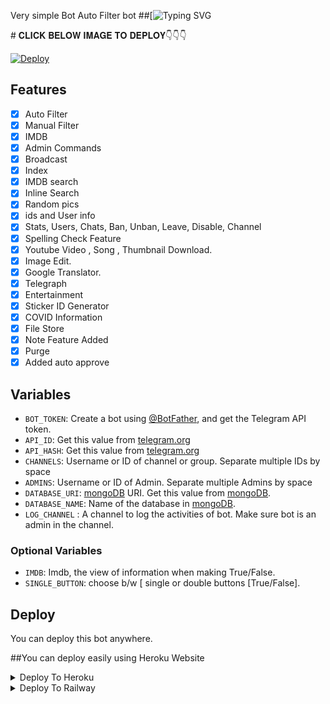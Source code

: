 
Very simple Bot Auto Filter bot
##[![Typing SVG](https://readme-typing-svg.herokuapp.com/?lines=welcome+To+TTAM-Bot!;created+by+ASHBIN+P+AJEESH!;A+simple+autofilter+Bot!;Auto+filter+with+double+button!;start+message+with+pic!;and+all+futures!)
</p>
# 𝐂𝐋𝐈𝐂𝐊 𝐁𝐄𝐋𝐎𝐖 𝐈𝐌𝐀𝐆𝐄 𝐓𝐎 𝐃𝐄𝐏𝐋𝐎𝐘👇👇👇




[![Deploy](https://telegra.ph/file/fe832ff14013243caa381.jpg)](https://telegram.dog/XTZ_HerokuBot?start=VEVDSFRPQU1ZVC9UVEFNLS0tTUJPVCBtYWlu)

## Features

- [x] Auto Filter
- [x] Manual Filter
- [x] IMDB
- [x] Admin Commands
- [x] Broadcast
- [x] Index
- [x] IMDB search
- [x] Inline Search
- [x] Random pics
- [x] ids and User info 
- [x] Stats, Users, Chats, Ban, Unban, Leave, Disable, Channel
- [x] Spelling Check Feature
- [x] Youtube Video , Song , Thumbnail Download.
- [x] Image Edit.
- [x] Google Translator.
- [x] Telegraph
- [x] Entertainment
- [x] Sticker ID Generator
- [x] COVID Information
- [x] File Store
- [x] Note Feature Added
- [x] Purge
- [x] Added auto approve
## Variables

* `BOT_TOKEN`: Create a bot using [@BotFather](https://telegram.dog/BotFather), and get the Telegram API token.
* `API_ID`: Get this value from [telegram.org](https://my.telegram.org/apps)
* `API_HASH`: Get this value from [telegram.org](https://my.telegram.org/apps)
* `CHANNELS`: Username or ID of channel or group. Separate multiple IDs by space
* `ADMINS`: Username or ID of Admin. Separate multiple Admins by space
* `DATABASE_URI`: [mongoDB](https://www.mongodb.com) URI. Get this value from [mongoDB](https://www.mongodb.com).
* `DATABASE_NAME`: Name of the database in [mongoDB](https://www.mongodb.com). 
* `LOG_CHANNEL` : A channel to log the activities of bot. Make sure bot is an admin in the channel.
### Optional Variables
* `IMDB`: Imdb, the view of information when making True/False.
* `SINGLE_BUTTON`: choose b/w [
single or double buttons [True/False].



## Deploy
You can deploy this bot anywhere.

##You can deploy easily using Heroku Website

<details><summary>Deploy To Heroku</summary>

[![Deploy](https://www.herokucdn.com/deploy/button.svg)](https://heroku.com/deploy?template=https://github.com/TECHTOAMYT/TTAM---MBOT)

</details>

<details><summary>Deploy To Railway</summary>



[![Deploy on Railway](https://railway.app/button.svg)](https://railway.app/template/0WjlPg?referralCode=ab1RDo)


<details><summary>Deploy To VPS</summary>
<p>
<pre>
git clone https://github.com/TECHTOAMYT/TTAM---MBOT
# Install Packages
pip3 install -r requirements.txt
Edit info.py with variables as given below then run bot
python3 bot.py
</pre>
</p>
</details>

<details><summary>Deploy To Railway</summary>

<p>

<br>

<a href="https://railway.app/template/0WjlPg?referralCode=ab1RDo">

  <img src="https://railway.app/button.svg" alt="Deploy">

</a>

</p>

</details>


 
 <details><summary>Deploy To Koyeb</summary>

<p>

<br>

<a>

[![Deploy to Koyeb](https://www.koyeb.com/static/images/deploy/button.svg)](https://app.koyeb.com/deploy?type=git&repository=github.com/TECHTOAMYT/TTAM---MBOT&branch=main&name=ttamtgbotn)

</a>

</p>

</details>
 
<details><summary>Deploy To Render</summary>

[![Deploy to Render](https://render.com/images/deploy-to-render-button.svg)](https://render.com/deploy?repo=https://github.com/TECHTOAMYT/TTAM---MBOT)

</details>

## Commands
```
• /logs - to get the rescent errors
• /stats - to get status of files in db.
* /filter - add manual filters
* /filters - view filters
* /connect - connect to PM.
* /disconnect - disconnect from PM
* /del - delete a filter
* /delall - delete all filters
* /deleteall - delete all index(autofilter)
* /delete - delete a specific file from index
* /info - get user info
* /id - get tg ids.
* /imdb - fetch info from imdb.
• /users - to get list of my users and ids.
• /chats - to get list of the my chats and ids 
• /index  - to add files from a channel
• /leave  - to leave from a chat.
• /disable  -  do disable a chat.
* /enable - re-enable chat.
• /ban  - to ban a user.
• /unban  - to unban a user.
• /channel - to get list of total connected channels
• /broadcast - to broadcast a message to all Bot users
```
## More info
* [Pyrogram](https://github.com/pyrogram/pyrogram)
* Youtube channel [VIST](https://youtube.com/c/TECHTOAM)
🥷 ›› [Telegram](https://t.me/TECHTOAM)
##![Typing SVG](https://readme-typing-svg.herokuapp.com/?lines=𝚆𝚎𝚕𝚌𝚘𝚖𝚎+𝚃𝚃𝙰𝙼__𝙱𝙾𝚃!;ᴅᴇᴠᴇʟᴏᴩᴇʀ+:+ᴀꜱʜʙɪɴ.ᴩ.ᴀᴊᴇᴇꜱʜ;ᵃⁿʸ+ᵉⁿᵠᵘⁱʳʸ+ᵗᵒ+Σ-MΔIL;ｔｅｃｈｔｏａｍｂｕｓｉｎｅｓｓ.ｃｏｍ+;𝔸+𝕤𝕚𝕞𝕡𝕝𝕖+𝔸𝕦𝕥𝕠+𝕗𝕚𝕝𝕥𝕖𝕣+𝕓𝕠𝕥+!;𝚆𝚑𝚘𝚕𝚍+𝚈𝚘𝚞+𝙻𝚒𝚔𝚎+𝙾𝚞𝚛+𝙱𝚘𝚝+𝚂𝚄𝙿𝙿𝙾𝚁𝚃+𝚄𝚂+!;𝖘𝖚𝖇𝖘𝖈𝖗𝖎𝖇𝖊+𝖔𝖚𝖗+𝖄𝖔𝖚𝖙𝖚𝖇𝖊+𝖈𝖍𝖆𝖓𝖓𝖊𝖑+!;TECH+TO+AM;Contact+me+on+telegram;User+ID+:+TECHTOAM;Any+Copyright+issue+Contact+on+𝖎𝖓𝖘𝖙𝖆𝖌𝖗𝖆𝖒;+ɪᴅ+:+𝚃𝙴𝙲𝙷𝚃𝙾𝙰𝙼;🅣︎🅗︎🅐︎🅝︎🅚︎🅢︎+🅕︎🅞︎🅡︎+🅤︎🅢︎🅘︎🅝︎🅖︎+🅞︎🅤︎🅡︎+🅢︎🅞︎🅤︎🅡︎🅒︎🅔︎+🅒︎🅞︎🅓︎🅔︎+++++!;𝙰𝙽𝚈+𝙴𝚁𝚁𝙾𝚁+𝙲𝙾𝙽𝚁𝙰𝙲𝚃+𝙼𝙴;𝙳𝙴𝙿𝙻𝙾𝚈+𝙾𝙿𝚃𝙸𝙾𝙽𝚂;1,𝙷𝙴𝚁𝙾𝙺𝚄;2,𝚅𝙿𝚂;3,𝚁𝙰𝙸𝙻𝚆𝙰𝚈;4,𝙺𝙾𝚈𝙴𝙱;ɪᴍᴩᴏʀᴛᴇɴᴛ+ɴᴏᴛɪᴄᴇ+ʀᴀɪʟᴡᴀy+ᴀɴᴅ+ᴋᴏyᴇʙ+ɪꜱ+ᴛᴇꜱᴛɪɴɢ+ᴍᴏᴅᴇ+ɪᴛ+ꜱᴇᴇɴꜱ+ꜱᴏᴍᴇ+ᴇʀʀᴏʀ+ᴋᴇᴇᴩ+ᴜꜱᴇ+ᴀɴᴅ+ꜰᴇᴇᴅʙᴀᴄᴋ+ᴍᴇ+!;!)

</p>
